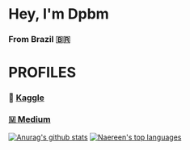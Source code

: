 <h1>Hey, I'm Dpbm</h1>
<h3>From Brazil 🇧🇷</h3>

<h1>PROFILES</h1>
<h3>📖 <a href="https://www.kaggle.com/dpbmanalysis">Kaggle</h3>
<h3>🇲 <a href="https://dpbm.medium.com/">Medium</h3>

[![Anurag's github stats](https://github-readme-stats.vercel.app/api?username=Dpbm&theme=blue-green)](https://github.com/anuraghazra/github-readme-stats)
[![Naereen's top languages](https://github-readme-stats.vercel.app/api/top-langs/?username=Dpbm&theme=blue-green)](https://github.com/anuraghazra/github-readme-stats)


